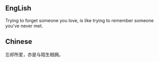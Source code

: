 ## EngLish
Trying to forget someone you love,
is like trying to remember someone you've never met.

## Chinese
忘却所爱，亦是与陌生相拥。
